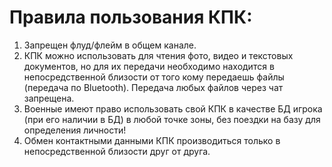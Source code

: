 # Правила пользования КПК:
1. Запрещен флуд/флейм в общем канале.
2. КПК можно использовать для чтения фото, видео и текстовых документов, но для их передачи необходимо находится в непосредственной близости от того кому передаешь файлы (передача по Bluetooth). Передача любых файлов через чат запрещена.
3. Военные имеют право использовать свой КПК в качестве БД игрока (при его наличии в БД) в любой точке зоны, без поездки на базу для определения личности!
4. Обмен контактными данными КПК производиться только в непосредственной близости друг от друга.
